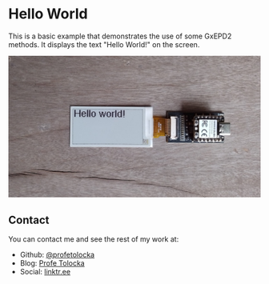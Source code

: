 
# Hello World

This is a basic example that demonstrates the use of some GxEPD2 methods. It displays the text "Hello World!" on the screen.

![alt text](../../Images/HelloWorld.png)

## Contact

You can contact me and see the rest of my work at:

- Github: [@profetolocka](https://github.com/profetolocka)
- Blog: [Profe Tolocka](https://www.profetolocka.com.ar)
- Social: [linktr.ee](https://linktr.ee/profetolocka)
